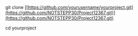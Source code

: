 git clone [[https://github.com/yourusername/yourproject.git](https://github.com/NOTSTEPP30/Project12367.git)](https://github.com/NOTSTEPP30/Project12367.git)

cd yourproject
